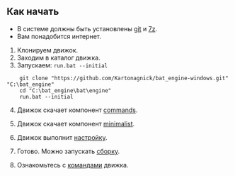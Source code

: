 ﻿
Как начать  
----------

- В системе должны быть установлены [git](https://git-scm.com/downloads) и [7z](https://www.7-zip.org).  
- Вам понадобится интернет.  

   
1. Клонируем движок.  
2. Заходим в каталог движка.  
3. Запускаем: `run.bat --initial`  

```
    git clone "https://github.com/Kartonagnick/bat_engine-windows.git" "C:\bat_engine"
    cd "C:\bat_engine\bat\engine"
    run.bat --initial
```

4. Движок скачает компонент [commands](https://github.com/Kartonagnick/cmd-windows "репозиторий консольных утилит").  
5. Движок скачает компонент [minimalist](https://github.com/Kartonagnick/cmake-minimalist "репозиторий умного сценария cmake").  
6. Движок выполнит [настройку](001-settings.md).  

7. Готово. Можно запускать [сборку](001-get_started.md).  
8. Ознакомьтесь с [командами](002-commands.md) движка.  


